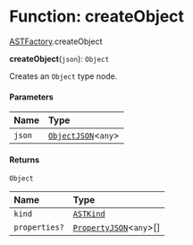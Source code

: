 # Function: createObject

[ASTFactory](/auto-docs/editor/modules/ASTFactory.md).createObject

**createObject**(`json`): `Object`

Creates an `Object` type node.

#### Parameters

| Name | Type |
| :------ | :------ |
| `json` | [`ObjectJSON`](/auto-docs/editor/interfaces/ObjectJSON.md)<`any`> |

#### Returns

`Object`

| Name | Type |
| :------ | :------ |
| `kind` | [`ASTKind`](/auto-docs/editor/enums/ASTKind.md) |
| `properties?` | [`PropertyJSON`](/auto-docs/editor/types/PropertyJSON.md)<`any`>\[] |
